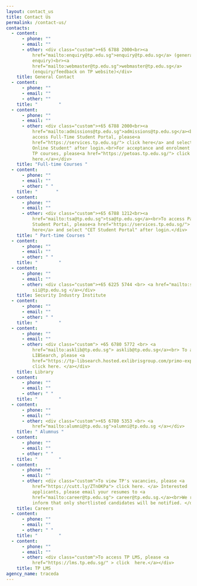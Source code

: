 ```yaml
---
layout: contact_us
title: Contact Us
permalink: /contact-us/
contacts:
  - content:
      - phone: ""
      - email: ""
      - other: <div class="custom">+65 6788 2000<br><a
          href="mailto:enquiry@tp.edu.sg">enquiry@tp.edu.sg</a> (general
          enquiry)<br><a
          href="mailto:webmaster@tp.edu.sg">webmaster@tp.edu.sg</a>
          (enquiry/feedback on TP website)</div>
    title: General Contact
  - content:
      - phone: ""
      - email: ""
      - other: ""
    title: "        "
  - content:
      - phone: ""
      - email: ""
      - other: <div class="custom">+65 6788 2000<br><a
          href="mailto:admissions@tp.edu.sg">admissions@tp.edu.sg</a><br>To
          access Full-Time Student Portal, please<a
          href="https://services.tp.edu.sg/"> click here</a> and select "TP
          Online Student" after login.<br>For acceptance and enrolment to posted
          TP courses, please<a href="https://petoas.tp.edu.sg/"> click
          here.</a></div>
    title: "Full-time Courses "
  - content:
      - phone: ""
      - email: ""
      - other: " "
    title: "       "
  - content:
      - phone: ""
      - email: ""
      - other: <div class="custom">+65 6788 1212<br><a
          href="mailto:tsa@tp.edu.sg">tsa@tp.edu.sg</a><br>To access Part-Time
          Student Portal, please<a href="https://services.tp.edu.sg/"> click
          here</a> and select "CET Student Portal" after login.</div>
    title: " Part-time Courses "
  - content:
      - phone: ""
      - email: ""
      - other: " "
    title: "        "
  - content:
      - phone: ""
      - email: ""
      - other: <div class="custom">+65 6225 5744 <br> <a href="mailto:sii@tp.edu.sg">
          sii@tp.edu.sg </a></div>
    title: Security Industry Institute
  - content:
      - phone: ""
      - email: ""
      - other: " "
    title: "        "
  - content:
      - phone: ""
      - email: ""
      - other: <div class="custom"> +65 6780 5772 <br> <a
          href="mailto:asklib@tp.edu.sg"> asklib@tp.edu.sg</a><br> To access
          LIBSearch, please <a
          href="https://tp-libsearch.hosted.exlibrisgroup.com/primo-explore/search?vid=TPL&tab=lib_catalogue_tab&sortby=rank">
          click here. </a></div>
    title: Library
  - content:
      - phone: ""
      - email: ""
      - other: " "
    title: "        "
  - content:
      - phone: ""
      - email: ""
      - other: <div class="custom">+65 6780 5353 <br> <a
          href="mailto:alumni@tp.edu.sg">alumni@tp.edu.sg </a></div>
    title: " Alumnus "
  - content:
      - phone: ""
      - email: ""
      - other: " "
    title: "        "
  - content:
      - phone: ""
      - email: ""
      - other: <div class="custom">To view TP's vacancies, please <a
          href="https://cutt.ly/ZTnOKPa"> click here. </a> Interested
          applicants, please email your resumes to <a
          href="mailto:career@tp.edu.sg"> career@tp.edu.sg.</a><br>We regret to
          inform that only shortlisted candidates will be notified. </div>
    title: Careers
  - content:
      - phone: ""
      - email: ""
      - other: " "
    title: "        "
  - content:
      - phone: ""
      - email: ""
      - other: <div class="custom">To access TP LMS, please <a
          href="https://lms.tp.edu.sg/" > click  here.</a></div>
    title: TP LMS
agency_name: traceda
---
```

